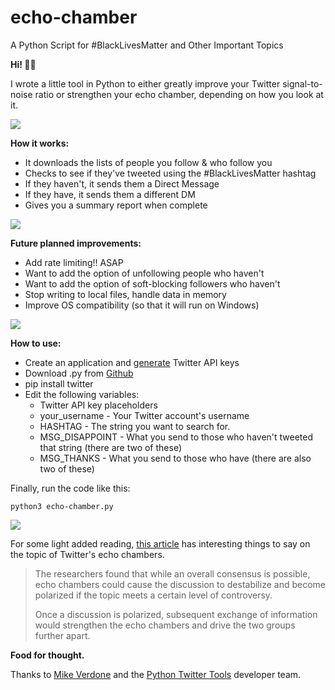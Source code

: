 # echo-chamber
A Python Script for #BlackLivesMatter and Other Important Topics

**Hi! 👋🏽**

I wrote a little tool in Python to either greatly improve your Twitter signal-to-noise ratio or strengthen your echo chamber, depending on how you look at it.

![](https://media.giphy.com/media/3o85xIO33l7RlmLR4I/giphy.gif)

**How it works:**

* It downloads the lists of people you follow & who follow you
* Checks to see if they've tweeted using the #BlackLivesMatter hashtag
* If they haven't, it sends them a Direct Message
* If they have, it sends them a different DM
* Gives you a summary report when complete

![](/uploads/screen-shot-2020-06-05-at-1-37-38-am.png)

**Future planned improvements:**

* Add rate limiting!! ASAP
* Want to add the option of unfollowing people who haven't
* Want to add the option of soft-blocking followers who haven't
* Stop writing to local files, handle data in memory
* Improve OS compatibility (so that it will run on Windows)

![](/uploads/screen-shot-2020-06-05-at-1-19-12-am.png)

**How to use:**

* Create an application and [generate](https://developer.twitter.com/) Twitter API keys
* Download .py from [Github](https://github.com/find-evil/echo-chamber)
* pip install twitter
* Edit the following variables:
  * Twitter API key placeholders
  * your_username - Your Twitter account's username
  * HASHTAG - The string you want to search for.
  * MSG_DISAPPOINT - What you send to those who haven't tweeted that string (there are two of these)
  * MSG_THANKS - What you send to those who have (there are also two of these)

Finally, run the code like this:

    python3 echo-chamber.py

![](/uploads/screen-shot-2020-06-05-at-3-08-39-am.png)

For some light added reading, [this article](https://www.insidescience.org/news/visualizing-twitter-echo-chambers) has interesting things to say on the topic of Twitter's echo chambers.

> The researchers found that while an overall consensus is possible, echo chambers could cause the discussion to destabilize and become polarized if the topic meets a certain level of controversy.
>
> Once a discussion is polarized, subsequent exchange of information would strengthen the echo chambers and drive the two groups further apart.

**Food for thought.**

Thanks to [Mike Verdone](https://mike.verdone.ca/twitter/) and the [Python Twitter Tools](https://github.com/sixohsix/twitter) developer team.
